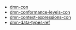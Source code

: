* [dmn-con](category1/dmn-con.asciidoc)
* [dmn-conformance-levels-con](category1/dmn-conformance-levels-con.asciidoc)
* [dmn-context-expressions-con](category2/dmn-context-expressions-con.asciidoc)
* [dmn-data-types-ref](category2/dmn-data-types-ref.asciidoc)


